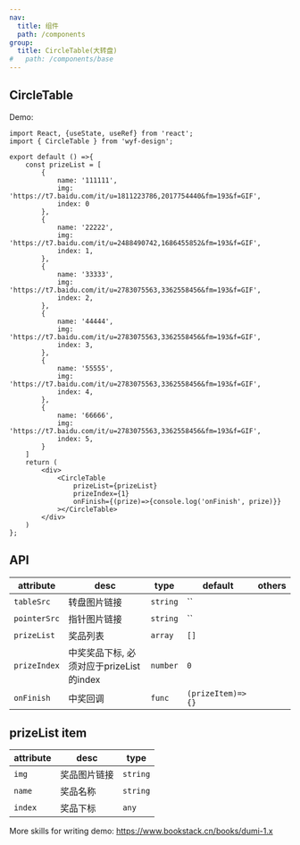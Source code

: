 ```yaml
---
nav:
  title: 组件
  path: /components
group:
  title: CircleTable(大转盘)
#   path: /components/base
---
```


## CircleTable

Demo:

```tsx
import React, {useState, useRef} from 'react';
import { CircleTable } from 'wyf-design';

export default () =>{
    const prizeList = [
        {
            name: '111111',
            img: 'https://t7.baidu.com/it/u=1811223786,2017754440&fm=193&f=GIF',
            index: 0
        },
        {
            name: '22222',
            img: 'https://t7.baidu.com/it/u=2488490742,1686455852&fm=193&f=GIF',
            index: 1,
        },
        {
            name: '33333',
            img: 'https://t7.baidu.com/it/u=2783075563,3362558456&fm=193&f=GIF',
            index: 2,
        },
        {
            name: '44444',
            img: 'https://t7.baidu.com/it/u=2783075563,3362558456&fm=193&f=GIF',
            index: 3,
        },
        {
            name: '55555',
            img: 'https://t7.baidu.com/it/u=2783075563,3362558456&fm=193&f=GIF',
            index: 4,
        },
        {
            name: '66666',
            img: 'https://t7.baidu.com/it/u=2783075563,3362558456&fm=193&f=GIF',
            index: 5,
        }
    ]
    return (
        <div>
            <CircleTable 
                prizeList={prizeList}
                prizeIndex={1}
                onFinish={(prize)=>{console.log('onFinish', prize)}}
            ></CircleTable>
        </div>
    )
};
```
## API

| attribute               | desc                       | type                                  | default     | others                                          |
| ------------------ | -------------------------- | ------------------------------------- | ---------- | ----------------------------------------------- |
| `tableSrc`  | 转盘图片链接 | `string`   | ``      |   |
| `pointerSrc`  | 指针图片链接| `string`   | ``      |   |
| `prizeList`   | 奖品列表 | `array`  | `[]`     |     |
| `prizeIndex` |中奖奖品下标, 必须对应于prizeList的index | `number` |  `0` | |
| `onFinish` |中奖回调 | `func` |  `(prizeItem)=>{}` | |


## prizeList item

| attribute  | desc               | type                       |
| ------- | ------------------ | ------ |
| `img` | 奖品图片链接     | `string`  |
| `name`    | 奖品名称 |   `string`     |
| `index`    | 奖品下标 |  `any` |



More skills for writing demo: https://www.bookstack.cn/books/dumi-1.x
